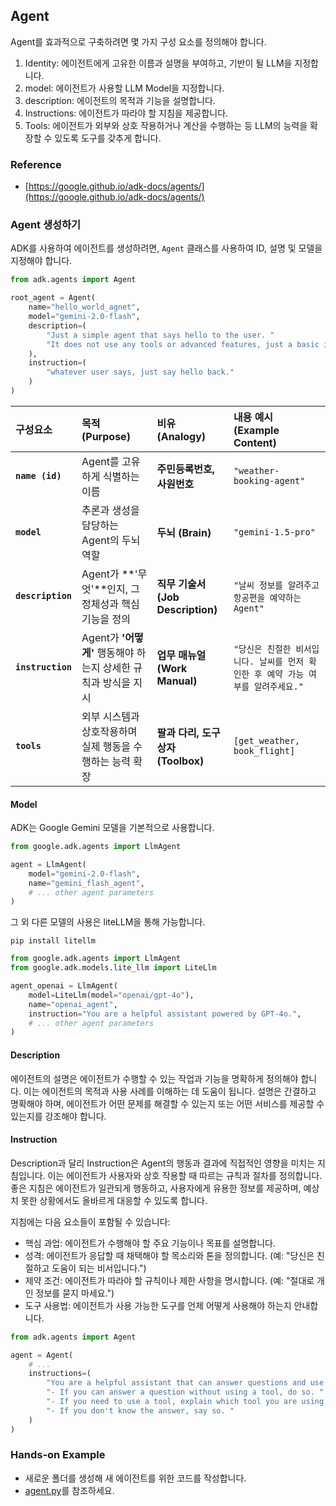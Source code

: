 ## Agent

Agent를 효과적으로 구축하려면 몇 가지 구성 요소를 정의해야 합니다.
1. Identity: 에이전트에게 고유한 이름과 설명을 부여하고, 기반이 될 LLM을 지정합니다.
2. model: 에이전트가 사용할 LLM Model을 지정합니다.
3. description: 에이전트의 목적과 기능을 설명합니다.
4. Instructions: 에이전트가 따라야 할 지침을 제공합니다.
5. Tools: 에이전트가 외부와 상호 작용하거나 계산을 수행하는 등 LLM의 능력을 확장할 수 있도록 도구를 갖추게 합니다.

### Reference 
- [https://google.github.io/adk-docs/agents/](https://google.github.io/adk-docs/agents/)

### Agent 생성하기
ADK를 사용하여 에이전트를 생성하려면, `Agent` 클래스를 사용하여 ID, 설명 및 모델을 지정해야 합니다.
```python
from adk.agents import Agent

root_agent = Agent(
    name="hello_world_agnet",
    model="gemini-2.0-flash",
    description=(
        "Just a simple agent that says hello to the user. "
        "It does not use any tools or advanced features, just a basic interaction"
    ),
    instruction=(
        "whatever user says, just say hello back."
    )
)
```


| 구성요소 | 목적 (Purpose) | 비유 (Analogy) | 내용 예시 (Example Content) |
| :--- | :--- | :--- | :--- |
| **`name (id)`** | Agent를 고유하게 식별하는 이름 | **주민등록번호, 사원번호** | `"weather-booking-agent"` |
| **`model`** | 추론과 생성을 담당하는 Agent의 두뇌 역할 | **두뇌 (Brain)** | `"gemini-1.5-pro"` |
| **`description`** | Agent가 **'무엇'**인지, 그 정체성과 핵심 기능을 정의 | **직무 기술서 (Job Description)** | `"날씨 정보를 알려주고 항공편을 예약하는 Agent"` |
| **`instruction`** | Agent가 **'어떻게'** 행동해야 하는지 상세한 규칙과 방식을 지시 | **업무 매뉴얼 (Work Manual)** | `"당신은 친절한 비서입니다. 날씨를 먼저 확인한 후 예약 가능 여부를 알려주세요."` |
| **`tools`** | 외부 시스템과 상호작용하며 실제 행동을 수행하는 능력 확장 | **팔과 다리, 도구 상자 (Toolbox)** | `[get_weather, book_flight]` |

#### Model 
ADK는 Google Gemini 모델을 기본적으로 사용합니다.
```python
from google.adk.agents import LlmAgent

agent = LlmAgent(
    model="gemini-2.0-flash",
    name="gemini_flash_agent",
    # ... other agent parameters
)
```
그 외 다른 모델의 사용은 liteLLM을 통해 가능합니다. 
```
pip install litellm
```

```python
from google.adk.agents import LlmAgent
from google.adk.models.lite_llm import LiteLlm

agent_openai = LlmAgent(
    model=LiteLlm(model="openai/gpt-4o"),
    name="openai_agent",
    instruction="You are a helpful assistant powered by GPT-4o.",
    # ... other agent parameters
)
```

#### Description
에이전트의 설명은 에이전트가 수행할 수 있는 작업과 기능을 명확하게 정의해야 합니다. 이는 에이전트의 목적과 사용 사례를 이해하는 데 도움이 됩니다. 설명은 간결하고 명확해야 하며, 에이전트가 어떤 문제를 해결할 수 있는지 또는 어떤 서비스를 제공할 수 있는지를 강조해야 합니다.


#### Instruction

Description과 달리 Instruction은 Agent의 행동과 결과에 직접적인 영향을 미치는 지침입니다. 이는 에이전트가 사용자와 상호 작용할 때 따르는 규칙과 절차를 정의합니다. 좋은 지침은 에이전트가 일관되게 행동하고, 사용자에게 유용한 정보를 제공하며, 예상치 못한 상황에서도 올바르게 대응할 수 있도록 합니다.

지침에는 다음 요소들이 포함될 수 있습니다:

* 핵심 과업: 에이전트가 수행해야 할 주요 기능이나 목표를 설명합니다.
* 성격: 에이전트가 응답할 때 채택해야 할 목소리와 톤을 정의합니다. (예: "당신은 친절하고 도움이 되는 비서입니다.")
* 제약 조건: 에이전트가 따라야 할 규칙이나 제한 사항을 명시합니다. (예: "절대로 개인 정보를 묻지 마세요.")
* 도구 사용법: 에이전트가 사용 가능한 도구를 언제 어떻게 사용해야 하는지 안내합니다.

```python
from adk.agents import Agent

agent = Agent(
    # ...
    instructions=(
        "You are a helpful assistant that can answer questions and use tools. "
        "- If you can answer a question without using a tool, do so. "
        "- If you need to use a tool, explain which tool you are using and why. "
        "- If you don't know the answer, say so. "
    )
)
```

### Hands-on Example
- 새로운 폴더를 생성해 새 에이전트를 위한 코드를 작성합니다.
- [agent.py](agent.py)를 참조하세요. 
